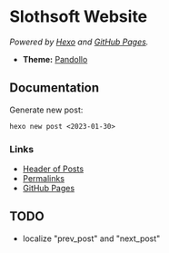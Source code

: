 ﻿# Slothsoft Website

_Powered by [Hexo](https://hexo.io) and [GitHub Pages](https://pages.github.com/)._

- **Theme:** [Pandollo](https://github.com/lyndonoc/hexo-theme-pandollo)


## Documentation

Generate new post:

```
hexo new post <2023-01-30>
```


### Links

- [Header of Posts](https://stackoverflow.com/a/32975241)
- [Permalinks](https://hexo.io/docs/permalinks.html)
- [GitHub Pages](https://hexo.io/docs/github-pages.html)


## TODO

- localize "prev_post" and "next_post"
